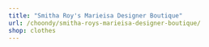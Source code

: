 ```yaml
---
title: "Smitha Roy's Marieisa Designer Boutique"
url: /choondy/smitha-roys-marieisa-designer-boutique/
shop: clothes
---
```

